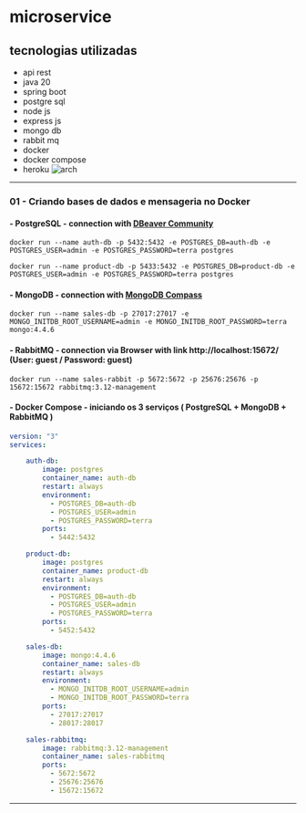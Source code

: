 # microservice
## tecnologias utilizadas
- api rest
- java 20 
- spring boot
- postgre sql
- node js
- express js
- mongo db
- rabbit mq
- docker
- docker compose
- heroku
![arch](https://i.postimg.cc/fTwRWWCf/Screenshot-2023-06-08-at-22-18-39.png)

---

### 01 - Criando bases de dados e mensageria no Docker
#### - PostgreSQL - connection with [DBeaver Community](https://dbeaver.io/download/)
```shell
docker run --name auth-db -p 5432:5432 -e POSTGRES_DB=auth-db -e POSTGRES_USER=admin -e POSTGRES_PASSWORD=terra postgres
```
```shell
docker run --name product-db -p 5433:5432 -e POSTGRES_DB=product-db -e POSTGRES_USER=admin -e POSTGRES_PASSWORD=terra postgres
```

#### - MongoDB - connection with [MongoDB Compass](https://www.mongodb.com/try/download/shell)
```shell
docker run --name sales-db -p 27017:27017 -e MONGO_INITDB_ROOT_USERNAME=admin -e MONGO_INITDB_ROOT_PASSWORD=terra mongo:4.4.6
```

#### - RabbitMQ - connection via Browser with link http://localhost:15672/ (User: guest / Password: guest)
```shell
docker run --name sales-rabbit -p 5672:5672 -p 25676:25676 -p 15672:15672 rabbitmq:3.12-management
```

#### - Docker Compose - iniciando os 3 serviços ( PostgreSQL + MongoDB + RabbitMQ )
```yml
version: "3"
services:

    auth-db:
        image: postgres
        container_name: auth-db
        restart: always
        environment:
          - POSTGRES_DB=auth-db
          - POSTGRES_USER=admin
          - POSTGRES_PASSWORD=terra
        ports: 
          - 5442:5432

    product-db:
        image: postgres
        container_name: product-db
        restart: always
        environment:
          - POSTGRES_DB=auth-db
          - POSTGRES_USER=admin
          - POSTGRES_PASSWORD=terra
        ports: 
          - 5452:5432

    sales-db:
        image: mongo:4.4.6
        container_name: sales-db
        restart: always
        environment:
          - MONGO_INITDB_ROOT_USERNAME=admin
          - MONGO_INITDB_ROOT_PASSWORD=terra
        ports: 
          - 27017:27017
          - 28017:28017

    sales-rabbitmq:
        image: rabbitmq:3.12-management
        container_name: sales-rabbitmq
        ports:
          - 5672:5672
          - 25676:25676
          - 15672:15672
```
---

